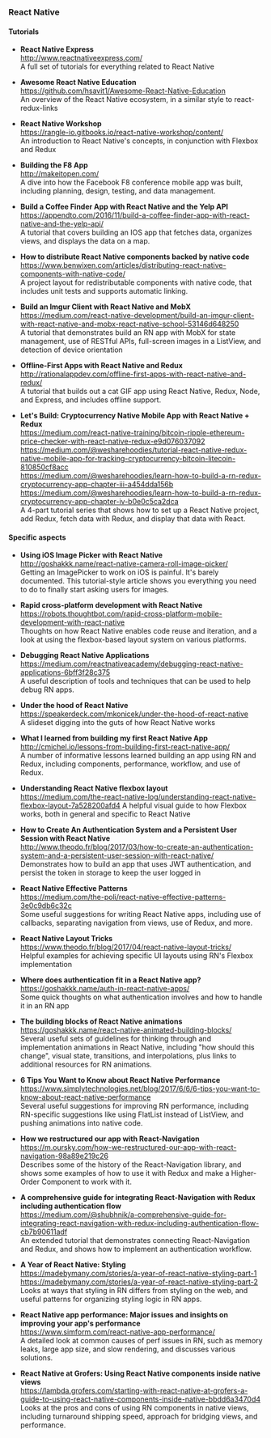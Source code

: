 ### React Native


#### Tutorials

- **React Native Express**  
  http://www.reactnativeexpress.com/  
  A full set of tutorials for everything related to React Native

- **Awesome React Native Education**  
  https://github.com/hsavit1/Awesome-React-Native-Education  
  An overview of the React Native ecosystem, in a similar style to react-redux-links
  
- **React Native Workshop**  
  https://rangle-io.gitbooks.io/react-native-workshop/content/  
  An introduction to React Native's concepts, in conjunction with Flexbox and Redux
  
- **Building the F8 App**  
  http://makeitopen.com/  
  A dive into how the Facebook F8 conference mobile app was built, including planning, design, testing, and data management.
  
- **Build a Coffee Finder App with React Native and the Yelp API**  
  https://appendto.com/2016/11/build-a-coffee-finder-app-with-react-native-and-the-yelp-api/  
  A tutorial that covers building an IOS app that fetches data, organizes views, and displays the data on a map.
  
- **How to distribute React Native components backed by native code**  
  https://www.benwixen.com/articles/distributing-react-native-components-with-native-code/  
  A project layout for redistributable components with native code, that includes unit tests and supports automatic linking.
  
- **Build an Imgur Client with React Native and MobX**  
  https://medium.com/react-native-development/build-an-imgur-client-with-react-native-and-mobx-react-native-school-53146d648250  
  A tutorial that demonstrates build an RN app with MobX for state management, use of RESTful APIs, full-screen images in a ListView, and detection of device orientation
  
- **Offline-First Apps with React Native and Redux**  
  http://rationalappdev.com/offline-first-apps-with-react-native-and-redux/  
  A tutorial that builds out a cat GIF app using React Native, Redux, Node, and Express, and includes offline support.
  
- **Let's Build: Cryptocurrency Native Mobile App with React Native + Redux**  
  https://medium.com/react-native-training/bitcoin-ripple-ethereum-price-checker-with-react-native-redux-e9d076037092  
  https://medium.com/@wesharehoodies/tutorial-react-native-redux-native-mobile-app-for-tracking-cryptocurrency-bitcoin-litecoin-810850cf8acc  
  https://medium.com/@wesharehoodies/learn-how-to-build-a-rn-redux-cryptocurrency-app-chapter-iii-a454dda156b  
  https://medium.com/@wesharehoodies/learn-how-to-build-a-rn-redux-cryptocurrency-app-chapter-iv-b0e0c5ca2dca  
  A 4-part tutorial series that shows how to set up a React Native project, add Redux, fetch data with Redux, and display that data with React.

  
#### Specific aspects

- **Using iOS Image Picker with React Native**  
  http://goshakkk.name/react-native-camera-roll-image-picker/  
  Getting an ImagePicker to work on iOS is painful. It's barely documented. This tutorial-style article shows you everything you need to do to finally start asking users for images.

- **Rapid cross-platform development with React Native**  
  https://robots.thoughtbot.com/rapid-cross-platform-mobile-development-with-react-native  
  Thoughts on how React Native enables code reuse and iteration, and a look at using the flexbox-based layout system on various platforms.
  
- **Debugging React Native Applications**  
  https://medium.com/reactnativeacademy/debugging-react-native-applications-6bff3f28c375  
  A useful description of tools and techniques that can be used to help debug RN apps.
  
- **Under the hood of React Native**  
  https://speakerdeck.com/mkonicek/under-the-hood-of-react-native  
  A slideset digging into the guts of how React Native works
  
- **What I learned from building my first React Native App**  
  http://cmichel.io/lessons-from-building-first-react-native-app/  
  A number of informative lessons learned building an app using RN and Redux, including components, performance, workflow, and use of Redux.
  
- **Understanding React Native flexbox layout**  
  https://medium.com/the-react-native-log/understanding-react-native-flexbox-layout-7a528200afd4  A helpful visual guide to how Flexbox works, both in general and specific to React Native
  
- **How to Create An Authentication System and a Persistent User Session with React Native**  
  http://www.theodo.fr/blog/2017/03/how-to-create-an-authentication-system-and-a-persistent-user-session-with-react-native/  
  Demonstrates how to build an app that uses JWT authentication, and persist the token in storage to keep the user logged in
  
- **React Native Effective Patterns**  
  https://medium.com/the-poli/react-native-effective-patterns-3e0c9db6c32c  
  Some useful suggestions for writing React Native apps, including use of callbacks, separating navigation from views, use of Redux, and more.
  
- **React Native Layout Tricks**  
  https://www.theodo.fr/blog/2017/04/react-native-layout-tricks/  
  Helpful examples for achieving specific UI layouts using RN's Flexbox implementation
  
- **Where does authentication fit in a React Native app?**  
  https://goshakkk.name/auth-in-react-native-apps/  
  Some quick thoughts on what authentication involves and how to handle it in an RN app
  
- **The building blocks of React Native animations**  
  https://goshakkk.name/react-native-animated-building-blocks/  
  Several useful sets of guidelines for thinking through and implementation animations in React Native, including "how should this change", visual state, transitions, and interpolations, plus links to additional resources for RN animations.
  
- **6 Tips You Want to Know about React Native Performance**  
  https://www.simplytechnologies.net/blog/2017/6/6/6-tips-you-want-to-know-about-react-native-performance  
  Several useful suggestions for improving RN performance, including RN-specific suggestions like using FlatList instead of ListView, and pushing animations into native code.
  
- **How we restructured our app with React-Navigation**  
  https://m.oursky.com/how-we-restructured-our-app-with-react-navigation-98a89e219c26  
  Describes some of the history of the React-Navigation library, and shows some examples of how to use it with Redux and make a Higher-Order Component to work with it.
  
- **A comprehensive guide for integrating React-Navigation with Redux including authentication flow**  
  https://medium.com/@shubhnik/a-comprehensive-guide-for-integrating-react-navigation-with-redux-including-authentication-flow-cb7b90611adf  
  An extended tutorial that demonstrates connecting React-Navigation and Redux, and shows how to implement an authentication workflow.
  
- **A Year of React Native: Styling**  
  https://madebymany.com/stories/a-year-of-react-native-styling-part-1  
  https://madebymany.com/stories/a-year-of-react-native-styling-part-2  
  Looks at ways that styling in RN differs from styling on the web, and useful patterns for organizing styling logic in RN apps.
  
- **React Native app performance: Major issues and insights on improving your app's performance**  
  https://www.simform.com/react-native-app-performance/  
  A detailed look at common causes of perf issues in RN, such as memory leaks, large app size, and slow rendering, and discusses various solutions.
  
- **React Native at Grofers: Using React Native components inside native views**  
  https://lambda.grofers.com/starting-with-react-native-at-grofers-a-guide-to-using-react-native-components-inside-native-bbdd6a3470d4  
  Looks at the pros and cons of using RN components in native views, including turnaround shipping speed, approach for bridging views, and performance.